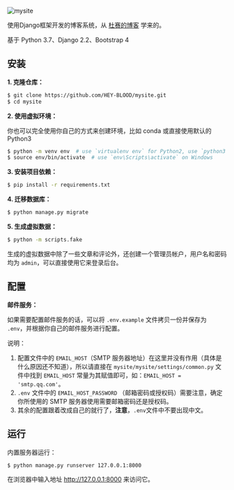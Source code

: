 ![mysite](https://socialify.git.ci/HEY-BLOOD/mysite/image?description=1&pattern=Plus&theme=Light)

使用Django框架开发的博客系统，从 [杜赛的博客](https://www.dusaiphoto.com/) 学来的。

基于 Python 3.7、Django 2.2、Bootstrap 4

## 安装

**1. 克隆仓库：**

```sh
$ git clone https://github.com/HEY-BLOOD/mysite.git
$ cd mysite
```

**2. 使用虚拟环境：**

你也可以完全使用你自己的方式来创建环境，比如 conda 或直接使用默认的 Python3

```sh
$ python -m venv env  # use `virtualenv env` for Python2, use `python3 ...` for Python3 on Linux & macOS
$ source env/bin/activate  # use `env\Scripts\activate` on Windows
```

**3. 安装项目依赖：**

```sh
$ pip install -r requirements.txt
```

**4. 迁移数据库：**

```sh
$ python manage.py migrate
```

**5. 生成虚拟数据：**

```sh
$ python -m scripts.fake
```

生成的虚拟数据中除了一些文章和评论外，还创建一个管理员帐户，用户名和密码均为 `admin`，可以直接使用它来登录后台。

## 配置

**邮件服务：**

如果需要配置邮件服务的话，可以将 `.env.example` 文件拷贝一份并保存为 `.env`，并根据你自己的邮件服务进行配置。

说明：

1. 配置文件中的 `EMAIL_HOST`（SMTP 服务器地址）在这里并没有作用（具体是什么原因还不知道），所以请直接在 `mysite/mysite/settings/common.py` 文件中找到 `EMAIL_HOST` 常量为其赋值即可，如：`EMAIL_HOST = 'smtp.qq.com'`。
2. `.env` 文件中的 `EMAIL_HOST_PASSWORD` （邮箱密码或授权码）需要注意，确定你所使用的 SMTP 服务器使用需要邮箱密码还是授权码。
3. 其余的配置跟着改成自己的就行了，**注意**，`.env`文件中不要出现中文。

## 运行

内置服务器运行：

```sh
$ python manage.py runserver 127.0.0.1:8000
```

在浏览器中输入地址 http://127.0.0.1:8000 来访问它。
